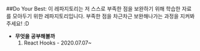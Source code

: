 ##Do Your Best: 이 레파지토리는 저 스스로 부족한 점을 보완하기 위해 학습한 자료를 모아두기 위한 레파지토리입니다. 부족한 점을 차근차근 보완해나가는 과정을 지켜봐주세요! :D

- **무엇을 공부해볼까**
  1. React Hooks - 2020.07.07~
